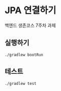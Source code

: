 # JPA 연결하기
 
백엔드 생존코스 7주차 과제 

## 실행하기

```shell
./gradlew bootRun
```

## 테스트

```shell
./gradlew test
```
